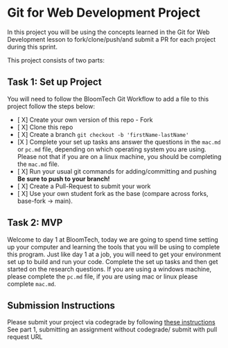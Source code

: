 # Git for Web Development Project
In this project you will be using the concepts learned in the Git for Web Development lesson to fork/clone/push/and submit a PR for each project during this sprint.

This project consists of two parts:

## Task 1: Set up Project
You will need to follow the BloomTech Git Workflow to add a file to this project follow the steps below:

- [ X] Create your own version of this repo - Fork
- [ X] Clone this repo
- [ X] Create a branch `git checkout -b 'firstName-lastName'`
- [X ] Complete your set up tasks ans answer the questions in the `mac.md` or `pc.md` file, depending on which operating system you are using. Please not that if you are on a linux machine, you should be completing the `mac.md` file.
- [ X] Run your usual git commands for adding/committing and pushing **Be sure to push to your branch!**
- [ X] Create a Pull-Request to submit your work
- [ X] Use your own student fork as the base (compare across forks, base-fork -> main).


## Task 2: MVP

Welcome to day 1 at BloomTech, today we are going to spend time setting up your computer and learning the tools that you will be using to complete this program. Just like day 1 at a job, you will need to get your environment set up to build and run your code. Complete the set up tasks and then get started on the research questions. If you are using a windows machine, please complete the `pc.md` file, if you are using mac or linux please complete `mac.md`.

## Submission Instructions 

Please submit your project via codegrade by following [these instructions](https://bloomtech.notion.site/BloomTech-Git-Flow-Step-by-step-269f68ae3bf64eb689a8328715a179f9) See part 1, submitting an assignment without codegrade/ submit with pull request URL
